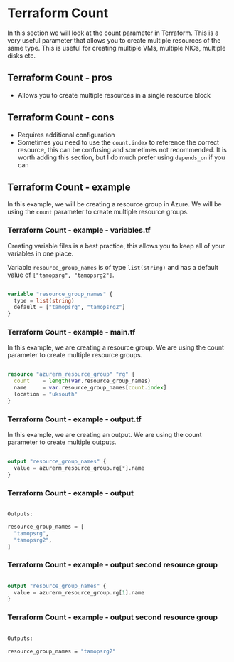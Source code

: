 # Terraform Count

In this section we will look at the count parameter in Terraform. This is a very useful parameter that allows you to create multiple resources of the same type. This is useful for creating multiple VMs, multiple NICs, multiple disks etc.

## Terraform Count - pros

- Allows you to create multiple resources in a single resource block

## Terraform Count - cons

- Requires additional configuration
- Sometimes you need to use the `count.index` to reference the correct resource, this can be confusing and sometimes not recommended. It is worth adding this section, but I do much prefer using `depends_on` if you can

## Terraform Count - example

In this example, we will be creating a resource group in Azure. We will be using the `count` parameter to create multiple resource groups.

### Terraform Count - example - variables.tf

Creating variable files is a best practice, this allows you to keep all of your variables in one place.

Variable `resource_group_names` is of type `list(string)` and has a default value of `["tamopsrg", "tamopsrg2"]`.

```terraform

variable "resource_group_names" {
  type = list(string)
  default = ["tamopsrg", "tamopsrg2"]
}

```

### Terraform Count - example - main.tf

In this example, we are creating a resource group. We are using the count parameter to create multiple resource groups.

```terraform

resource "azurerm_resource_group" "rg" {
  count    = length(var.resource_group_names)
  name     = var.resource_group_names[count.index]
  location = "uksouth"
}

```

### Terraform Count - example - output.tf

In this example, we are creating an output. We are using the count parameter to create multiple outputs.

```terraform

output "resource_group_names" {
  value = azurerm_resource_group.rg[*].name
}

```

### Terraform Count - example - output

```bash

Outputs:

resource_group_names = [
  "tamopsrg",
  "tamopsrg2",
]

```

### Terraform Count - example - output second resource group

```terraform

output "resource_group_names" {
  value = azurerm_resource_group.rg[1].name
}

```

### Terraform Count - example - output second resource group

```bash

Outputs:

resource_group_names = "tamopsrg2"

```




